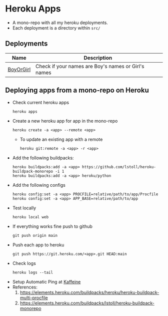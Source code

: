# Heroku Apps
- A mono-repo with all my heroku deployments. 
- Each deployment is a directory within `src/`

## Deployments
| Name                                     | Description                                         |
|------------------------------------------|-----------------------------------------------------|
| [BoyOrGirl]( https://www.boyorgirl.xyz ) | Check if your names are Boy's names or Girl's names |


## Deploying apps from a mono-repo on Heroku
- Check current heroku apps
    ```
    heroku apps
    ```
- Create a new heroku app for app in the mono-repo
    ```
    heroku create -a <app> --remote <app>
    ```
    - To update an existing app with a remote
        ```
        heroku git:remote -a <app> -r <app>
        ```
- Add the following buildpacks:
    ```
    heroku buildpacks:add -a <app> https://github.com/lstoll/heroku-buildpack-monorepo -i 1
    heroku buildpacks:add -a <app> heroku/python
    ```
- Add the following configs
    ```
    heroku config:set -a <app> PROCFILE=relative/path/to/app/Procfile
    heroku config:set -a <app> APP_BASE=relative/path/to/app
    ```
- Test locally
    ```
    heroku local web
    ```
- If everything works fine push to github
    ```
    git push origin main
    ```
- Push each app to heroku
    ```
    git push https://git.heroku.com/<app>.git HEAD:main
    ```
- Check logs
    ```
    heroku logs --tail
    ```
- Setup Automatic Ping at [Kaffeine](https://kaffeine.herokuapp.com/)
- References:
    1. https://elements.heroku.com/buildpacks/heroku/heroku-buildpack-multi-procfile
    2. https://elements.heroku.com/buildpacks/lstoll/heroku-buildpack-monorepo
